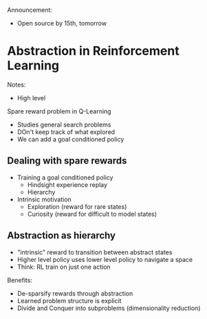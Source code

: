 Announcement:
- Open source by 15th, tomorrow

# Abstraction in Reinforcement Learning
Notes:
- High level

Spare reward problem in Q-Learning
- Studies general search problems
- DOn't keep track of what explored
- We can add a goal conditioned policy

## Dealing with spare rewards
- Training a goal conditioned policy
  - Hindsight experience replay
  - Hierarchy
- Intrinsic motivation
  - Exploration (reward for rare states)
  - Curiosity (reward for difficult to model states)

## Abstraction as hierarchy
- "intrinsic" reward to transition between abstract states
- Higher level policy uses lower level policy to navigate a space
- Think: RL train on just one action

Benefits:
- De-sparsify rewards through abstraction
- Learned problem structure is explicit
- Divide and Conquer into subproblems (dimensionality reduction)